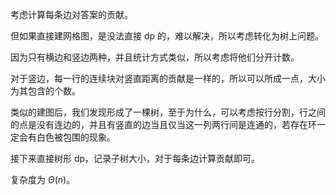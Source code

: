 考虑计算每条边对答案的贡献。

但如果直接建网格图，是没法直接 dp 的，难以解决，所以考虑转化为树上问题。

因为只有横边和竖边两种，并且统计方式类似，所以考虑将他们分开计数。

对于竖边，每一行的连续块对竖直距离的贡献是一样的，所以可以所成一点，大小为其包含的个数。

类似的建图后，我们发现形成了一棵树，至于为什么，可以考虑按行分割，行之间的点是没有连边的，并且有竖直的边当且仅当这一列两行间是连通的，若存在环一定会有白色被包围的现象。

接下来直接树形 dp，记录子树大小，对于每条边计算贡献即可。

复杂度为 $\Theta(n)$。